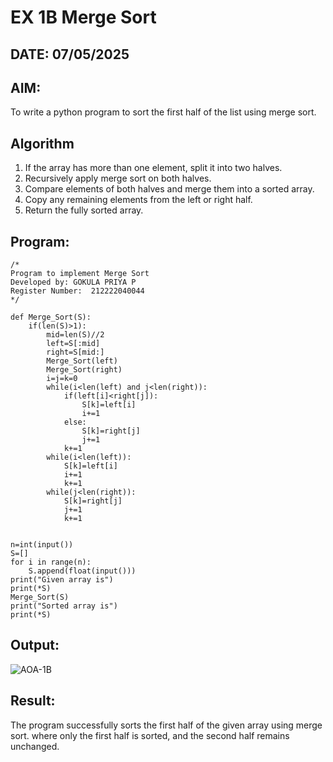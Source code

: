 # EX 1B Merge Sort
## DATE: 07/05/2025
## AIM:
To write a python program to sort the first half of the list using merge sort.

## Algorithm
1. If the array has more than one element, split it into two halves.
2. Recursively apply merge sort on both halves.
3. Compare elements of both halves and merge them into a sorted array.
4. Copy any remaining elements from the left or right half.
5. Return the fully sorted array.  

## Program:
```
/*
Program to implement Merge Sort
Developed by: GOKULA PRIYA P  
Register Number:  212222040044
*/
```

```
def Merge_Sort(S):
    if(len(S)>1):
        mid=len(S)//2
        left=S[:mid]
        right=S[mid:]
        Merge_Sort(left)
        Merge_Sort(right)
        i=j=k=0
        while(i<len(left) and j<len(right)):
            if(left[i]<right[j]):
                S[k]=left[i]
                i+=1
            else:
                S[k]=right[j]
                j+=1
            k+=1
        while(i<len(left)):
            S[k]=left[i]
            i+=1
            k+=1
        while(j<len(right)):
            S[k]=right[j]
            j+=1
            k+=1
    
    
n=int(input())
S=[]
for i in range(n):
    S.append(float(input()))
print("Given array is")
print(*S)
Merge_Sort(S) 
print("Sorted array is")
print(*S)
```

## Output:

![AOA-1B](https://github.com/user-attachments/assets/deb2e14a-2d85-4d88-9fdf-83a6c72ad900)


## Result:
The program successfully sorts the first half of the given array using merge sort. where only the first half is sorted, and the second half remains unchanged.
